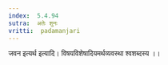 ```yaml
---
index:  5.4.94
sutra:  अतेः शुनः
vritti:  padamanjari
---
```


जवन इत्यर्थ इत्यादि। विषयविशेषादियमर्थव्यवस्था श्वशब्दस्य ।।

